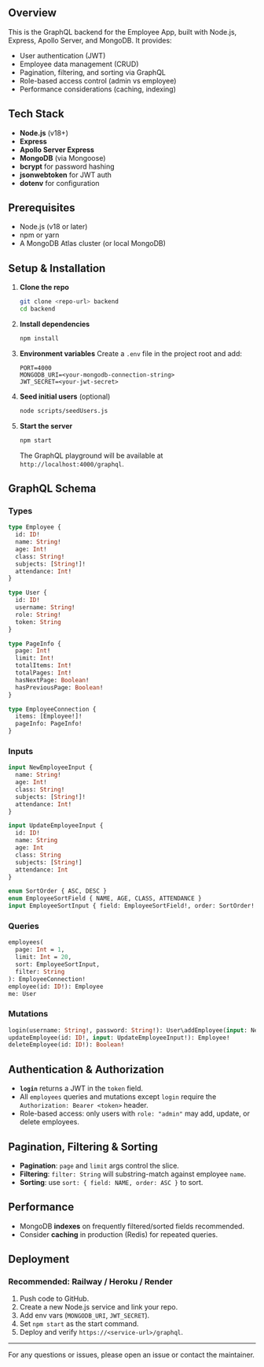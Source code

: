 ## Overview

This is the GraphQL backend for the Employee App, built with Node.js, Express, Apollo Server, and MongoDB. It provides:

* User authentication (JWT)
* Employee data management (CRUD)
* Pagination, filtering, and sorting via GraphQL
* Role-based access control (admin vs employee)
* Performance considerations (caching, indexing)

## Tech Stack

* **Node.js** (v18+)
* **Express**
* **Apollo Server Express**
* **MongoDB** (via Mongoose)
* **bcrypt** for password hashing
* **jsonwebtoken** for JWT auth
* **dotenv** for configuration

## Prerequisites

* Node.js (v18 or later)
* npm or yarn
* A MongoDB Atlas cluster (or local MongoDB)

## Setup & Installation

1. **Clone the repo**

   ```bash
   git clone <repo-url> backend
   cd backend
   ```

2. **Install dependencies**

   ```bash
   npm install
   ```

3. **Environment variables**
   Create a `.env` file in the project root and add:

   ```env
   PORT=4000
   MONGODB_URI=<your-mongodb-connection-string>
   JWT_SECRET=<your-jwt-secret>
   ```

4. **Seed initial users** (optional)

   ```bash
   node scripts/seedUsers.js
   ```

5. **Start the server**

   ```bash
   npm start
   ```

   The GraphQL playground will be available at `http://localhost:4000/graphql`.

## GraphQL Schema

### Types

```graphql
type Employee {
  id: ID!
  name: String!
  age: Int!
  class: String!
  subjects: [String!]!
  attendance: Int!
}

type User {
  id: ID!
  username: String!
  role: String!
  token: String
}

type PageInfo {
  page: Int!
  limit: Int!
  totalItems: Int!
  totalPages: Int!
  hasNextPage: Boolean!
  hasPreviousPage: Boolean!
}

type EmployeeConnection {
  items: [Employee!]!
  pageInfo: PageInfo!
}
```

### Inputs

```graphql
input NewEmployeeInput {
  name: String!
  age: Int!
  class: String!
  subjects: [String!]!
  attendance: Int!
}

input UpdateEmployeeInput {
  id: ID!
  name: String
  age: Int
  class: String
  subjects: [String!]
  attendance: Int
}

enum SortOrder { ASC, DESC }
enum EmployeeSortField { NAME, AGE, CLASS, ATTENDANCE }
input EmployeeSortInput { field: EmployeeSortField!, order: SortOrder! = ASC }
```

### Queries

```graphql
employees(
  page: Int = 1,
  limit: Int = 20,
  sort: EmployeeSortInput,
  filter: String
): EmployeeConnection!
employee(id: ID!): Employee
me: User
```

### Mutations

```graphql
login(username: String!, password: String!): User\addEmployee(input: NewEmployeeInput!): Employee!
updateEmployee(id: ID!, input: UpdateEmployeeInput!): Employee!
deleteEmployee(id: ID!): Boolean!
```

## Authentication & Authorization

* **`login`** returns a JWT in the `token` field.
* All `employees` queries and mutations except `login` require the `Authorization: Bearer <token>` header.
* Role-based access: only users with `role: "admin"` may add, update, or delete employees.

## Pagination, Filtering & Sorting

* **Pagination**: `page` and `limit` args control the slice.
* **Filtering**: `filter: String` will substring-match against employee `name`.
* **Sorting**: use `sort: { field: NAME, order: ASC }` to sort.

## Performance

* MongoDB **indexes** on frequently filtered/sorted fields recommended.
* Consider **caching** in production (Redis) for repeated queries.

## Deployment

### Recommended: Railway / Heroku / Render

1. Push code to GitHub.
2. Create a new Node.js service and link your repo.
3. Add env vars (`MONGODB_URI`, `JWT_SECRET`).
4. Set `npm start` as the start command.
5. Deploy and verify `https://<service-url>/graphql`.

---

For any questions or issues, please open an issue or contact the maintainer.
